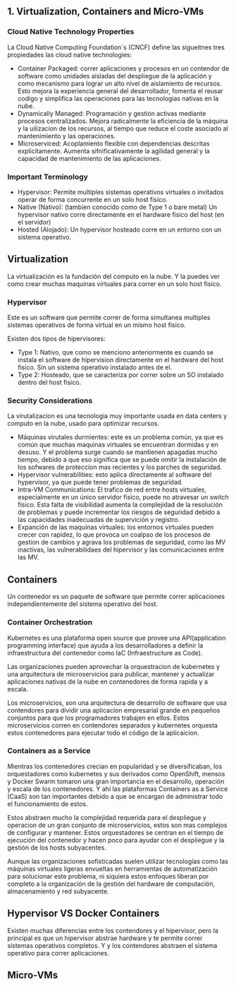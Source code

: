 ## 1. Virtualization, Containers and Micro-VMs

### Cloud Native Technology Properties

La Cloud Native Computing Foundation´s (CNCF) define las sigueitnes tres propiedades las cloud native technologies: 

* Container Packaged:  correr aplicaciones y procesos en un contendor de software como unidades aisladas del despliegue de la aplicación y como mecanismo para lograr un alto nivel de aislamiento de recursos. Esto mejora la experiencia general del desarrollador, fomenta el reusar codigo y simplifica las operaciones para las tecnologias nativas en la nube.
* Dynamically Managed: Programación y gestión activas mediante procesos centralizados. Mejora radicalmente la eficiencia de la máquina y la uilizacion de los recursos, al tiempo que reduce el coste asociado al mantenimiento y las operaciones.
* Microserviced: Acoplamiento flexible con dependencias descritas explicitamente. Aumenta sifnificativamente la agilidad general y la capacidad de mantenimiento de las aplicaciones.

### Important Terminology

* Hypervisor: Permite multiples sistemas operativos virtuales o invitados operar de forma concurrente en un solo host fisico.
* Native (Nativo): (tambien conocido como de Type 1 o bare metal) Un hypervisor nativo corre directamente en el hardware fisico del host (en el servidor)
* Hosted (Alojado): Un hypervisor hosteado corre en un entorno con un sistema operativo.

## Virtualization

La virtualización es la fundación del computo en la nube. Y la puedes ver como crear muchas maquinas virtuales para correr en un solo host fisico. 

### Hypervisor

Este es un software que permite correr de forma simultanea multiples sistemas operativos de forma virtual en un mismo host fisico. 

Existen dos tipos de hipervisores: 

* Type 1: Nativo, que como se menciono anteriormente es cuando se instala el software de hipervision directamente en el hardware del host fisico. Sin un sistema operativo instalado antes de el.
* Type 2: Hosteado, que se caracteriza por correr sobre un SO instalado dentro del host fisico.

### Security Considerations

La virutalizacion es una tecnologia muy importante usada en data centers y computo en la nube, usado para optimizar recursos. 

* Máquinas virutales durmientes: este es un problema común, ya que es común que muchas maquinas virtuales se encuentran dormidas y en desuso. Y el problema surge cuando se mantienen apagadas mucho tiempo, debido a que eso significa que se puede omitir la instalación de los sofwares de proteccion mas recientes y los parches de seguridad.
* Hypervisor vulnerabilities: esto aplica directamente al software del hypervisor, ya que puede tener problemas de seguridad.
* Intra-VM Communications: El trafico de red entre hosts virtuales, especialmente en un único servidor físico, puede no atravesar un switch físico. Esta falta de visibilidad aumenta la complejidad de la resolución de problemas y puede incrementar los riesgos de seguridad debido a las capacidades inadecuadas de supervición y registro.
* Expanción de las maquinas virtuales: los entornos virtuales pueden crecer con rapidez, lo que provoca un coalpso de los procesos de gestion de cambios y agrava los problemas de seguridad, como las MV inactivas, las vulnerabilidaes del hipervisor y las comunicaciones entre las MV.

## Containers

Un contenedor es un paquete de software que permite correr aplicaciones independientemente del sistema operativo del host.

### Container Orchestration

Kubernetes es una plataforma open source que provee una API(application programming interface) que ayuda a los desarrolladores a definir la infraestructura del contenedor como IaC (Infraestructure as Code).

Las organizaciones pueden aprovechar la orquestracion de kubernetes y una arquitectura de microservicios para publicar, mantener y actualizar aplicaciones nativas de la nube en contenedores de forma rapida y a escala. 

Los microservicios, son una arquitectura de desarrollo de software que usa contendores para dividir una aplicacion empresarial grande en pequeños conjuntos para que los programadores trabajen en ellos. Estos microservicios corren en contendores separados y kubernetes orquesta estos contenedores para ejecutar todo el código de la aplicaicion. 

### Containers as a Service

Mientras los contenedores crecian en popularidad y se diversificaban, los orquestadores como kubernetes y sus derivados como OpenShift, mensos y Docker Swarm tomaron una gran importancia en el desarrollo, operación y escala de los contenedores. Y ahí las plataformas Containers as a Service (CaaS) son tan importantes debido a que se encargan de administrar todo el funcionamiento de estos. 

Estos abstraen mucho la complejidad requerida para el despliegue y operacion de un gran conjunto de microservicios, estos son mas complejos de configurar y mantener. Estos orquestadores se centran en el tiempo de ejecución del contenedor y hacen poco para ayudar con el despliegue y la gestión de los hosts subyacentes. 

Aunque las organizaciones sofisticadas suelen utilizar tecnologías como las máquinas virtuales ligeras envueltas en herramientas de automatización para solucionar este problema, ni siquiera estos enfoques liberan por completo a la organización de la gestión del hardware de computación, almacenamiento y red subyacente.

## Hypervisor VS Docker Containers

Existen muchas diferencias entre los contendores y el hipervisor, pero la principal es que un hipervisor abstrae hardware y te permite correr sistemas operativos completos. Y y los contendores abstraen el sistema operativo para correr aplicaciones. 

## Micro-VMs







